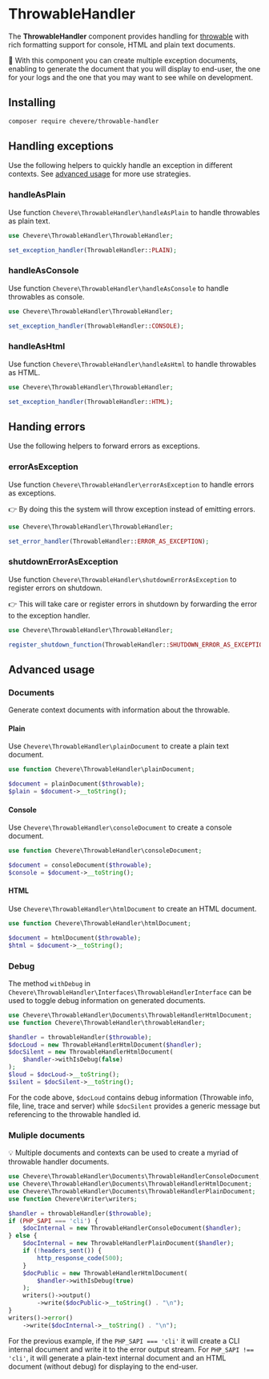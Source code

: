 # ThrowableHandler

The **ThrowableHandler** component provides handling for [throwable](https://www.php.net/throwable) with rich formatting support for console, HTML and plain text documents.

👏 With this component you can create multiple exception documents, enabling to generate the document that you will display to end-user, the one for your logs and the one that you may want to see while on development.

## Installing

```sh
composer require chevere/throwable-handler
```

## Handling exceptions

Use the following helpers to quickly handle an exception in different contexts. See [advanced usage](#advanced-usage) for more use strategies.

### handleAsPlain

Use function `Chevere\ThrowableHandler\handleAsPlain` to handle throwables as plain text.

```php
use Chevere\ThrowableHandler\ThrowableHandler;

set_exception_handler(ThrowableHandler::PLAIN);
```

### handleAsConsole

Use function `Chevere\ThrowableHandler\handleAsConsole` to handle throwables as console.

```php
use Chevere\ThrowableHandler\ThrowableHandler;

set_exception_handler(ThrowableHandler::CONSOLE);
```

### handleAsHtml

Use function `Chevere\ThrowableHandler\handleAsHtml` to handle throwables as HTML.

```php
use Chevere\ThrowableHandler\ThrowableHandler;

set_exception_handler(ThrowableHandler::HTML);
```

## Handing errors

Use the following helpers to forward errors as exceptions.

### errorAsException

Use function `Chevere\ThrowableHandler\errorAsException` to handle errors as exceptions.

👉 By doing this the system will throw exception instead of emitting errors.

```php
use Chevere\ThrowableHandler\ThrowableHandler;

set_error_handler(ThrowableHandler::ERROR_AS_EXCEPTION);
```

### shutdownErrorAsException

Use function `Chevere\ThrowableHandler\shutdownErrorAsException` to register errors on shutdown.

👉 This will take care or register errors in shutdown by forwarding the error to the exception handler.

```php
use Chevere\ThrowableHandler\ThrowableHandler;

register_shutdown_function(ThrowableHandler::SHUTDOWN_ERROR_AS_EXCEPTION);
```

## Advanced usage

### Documents

Generate context documents with information about the throwable.

#### Plain

Use `Chevere\ThrowableHandler\plainDocument` to create a plain text document.

```php
use function Chevere\ThrowableHandler\plainDocument;

$document = plainDocument($throwable);
$plain = $document->__toString();
```

#### Console

Use `Chevere\ThrowableHandler\consoleDocument` to create a console document.

```php
use function Chevere\ThrowableHandler\consoleDocument;

$document = consoleDocument($throwable);
$console = $document->__toString();
```

#### HTML

Use `Chevere\ThrowableHandler\htmlDocument` to create an HTML document.

```php
use function Chevere\ThrowableHandler\htmlDocument;

$document = htmlDocument($throwable);
$html = $document->__toString();
```

### Debug

The method `withDebug` in `Chevere\ThrowableHandler\Interfaces\ThrowableHandlerInterface` can be used to toggle debug information on generated documents.

```php
use Chevere\ThrowableHandler\Documents\ThrowableHandlerHtmlDocument;
use function Chevere\ThrowableHandler\throwableHandler;

$handler = throwableHandler($throwable);
$docLoud = new ThrowableHandlerHtmlDocument($handler);
$docSilent = new ThrowableHandlerHtmlDocument(
    $handler->withIsDebug(false)
);
$loud = $docLoud->__toString();
$silent = $docSilent->__toString();
```

For the code above, `$docLoud` contains debug information (Throwable info, file, line, trace and server) while `$docSilent` provides a generic message but referencing to the throwable handled id.

### Muliple documents

💡 Multiple documents and contexts can be used to create a myriad of throwable handler documents.

```php
use Chevere\ThrowableHandler\Documents\ThrowableHandlerConsoleDocument;
use Chevere\ThrowableHandler\Documents\ThrowableHandlerHtmlDocument;
use Chevere\ThrowableHandler\Documents\ThrowableHandlerPlainDocument;
use function Chevere\Writer\writers;

$handler = throwableHandler($throwable);
if (PHP_SAPI === 'cli') {
    $docInternal = new ThrowableHandlerConsoleDocument($handler);
} else {
    $docInternal = new ThrowableHandlerPlainDocument($handler);
    if (!headers_sent()) {
        http_response_code(500);
    }
    $docPublic = new ThrowableHandlerHtmlDocument(
        $handler->withIsDebug(true)
    );
    writers()->output()
        ->write($docPublic->__toString() . "\n");
}
writers()->error()
    ->write($docInternal->__toString() . "\n");
```

For the previous example, if the `PHP_SAPI === 'cli'` it will create a CLI internal document and write it to the error output stream. For `PHP_SAPI !== 'cli'`, it will generate a plain-text internal document and an HTML document (without debug) for displaying to the end-user.
